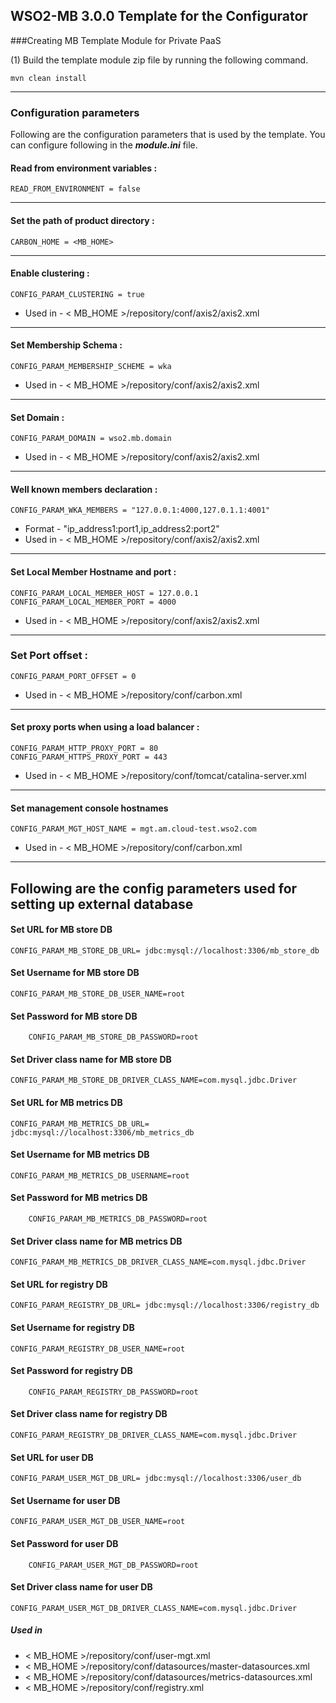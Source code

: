 WSO2-MB 3.0.0 Template for the Configurator
-------------------------------------------------------------------------------------

###Creating MB Template Module for Private PaaS

(1) Build the template module zip file by running the following command.

```
mvn clean install
```

---
### Configuration parameters
Following are the configuration parameters that is used by the template.
You can configure following in the ***module.ini*** file.

#### Read from environment variables :


    READ_FROM_ENVIRONMENT = false
 

-------------------------------------------------------------------------------------

#### Set the path of product directory :

    CARBON_HOME = <MB_HOME>

---

#### Enable clustering :

    CONFIG_PARAM_CLUSTERING = true

* Used in - < MB_HOME >/repository/conf/axis2/axis2.xml

---

#### Set Membership Schema :

    CONFIG_PARAM_MEMBERSHIP_SCHEME = wka

* Used in - < MB_HOME >/repository/conf/axis2/axis2.xml

---

#### Set Domain :

    CONFIG_PARAM_DOMAIN = wso2.mb.domain

* Used in - < MB_HOME >/repository/conf/axis2/axis2.xml

---

#### Well known members declaration :

    CONFIG_PARAM_WKA_MEMBERS = "127.0.0.1:4000,127.0.1.1:4001"

* Format - "ip_address1:port1,ip_address2:port2"
* Used in - < MB_HOME >/repository/conf/axis2/axis2.xml

---

#### Set Local Member Hostname and port :

    CONFIG_PARAM_LOCAL_MEMBER_HOST = 127.0.0.1
    CONFIG_PARAM_LOCAL_MEMBER_PORT = 4000

* Used in - < MB_HOME >/repository/conf/axis2/axis2.xml

---

### Set Port offset :

    CONFIG_PARAM_PORT_OFFSET = 0

* Used in - < MB_HOME >/repository/conf/carbon.xml

---
#### Set proxy ports when using a load balancer :

    CONFIG_PARAM_HTTP_PROXY_PORT = 80
    CONFIG_PARAM_HTTPS_PROXY_PORT = 443

* Used in - < MB_HOME >/repository/conf/tomcat/catalina-server.xml


---
#### Set management console hostnames

    CONFIG_PARAM_MGT_HOST_NAME = mgt.am.cloud-test.wso2.com

* Used in - < MB_HOME >/repository/conf/carbon.xml

---

## Following are the config parameters used for setting up external database
#### Set URL for MB store DB

    CONFIG_PARAM_MB_STORE_DB_URL= jdbc:mysql://localhost:3306/mb_store_db

#### Set Username for MB store DB

    CONFIG_PARAM_MB_STORE_DB_USER_NAME=root

#### Set Password for MB store DB
```
    CONFIG_PARAM_MB_STORE_DB_PASSWORD=root
```
#### Set Driver class name for MB store DB

    CONFIG_PARAM_MB_STORE_DB_DRIVER_CLASS_NAME=com.mysql.jdbc.Driver

#### Set URL for MB metrics DB

    CONFIG_PARAM_MB_METRICS_DB_URL= jdbc:mysql://localhost:3306/mb_metrics_db

#### Set Username for MB metrics DB

    CONFIG_PARAM_MB_METRICS_DB_USERNAME=root

#### Set Password for MB metrics DB
```
    CONFIG_PARAM_MB_METRICS_DB_PASSWORD=root
```
#### Set Driver class name for MB metrics DB

    CONFIG_PARAM_MB_METRICS_DB_DRIVER_CLASS_NAME=com.mysql.jdbc.Driver

#### Set URL for registry DB

    CONFIG_PARAM_REGISTRY_DB_URL= jdbc:mysql://localhost:3306/registry_db

#### Set Username for registry DB

    CONFIG_PARAM_REGISTRY_DB_USER_NAME=root

#### Set Password for registry DB
```
    CONFIG_PARAM_REGISTRY_DB_PASSWORD=root
```
#### Set Driver class name for registry DB

    CONFIG_PARAM_REGISTRY_DB_DRIVER_CLASS_NAME=com.mysql.jdbc.Driver

#### Set URL for user DB

    CONFIG_PARAM_USER_MGT_DB_URL= jdbc:mysql://localhost:3306/user_db

#### Set Username for user DB

    CONFIG_PARAM_USER_MGT_DB_USER_NAME=root

#### Set Password for user DB
```
    CONFIG_PARAM_USER_MGT_DB_PASSWORD=root
```
#### Set Driver class name for user DB

    CONFIG_PARAM_USER_MGT_DB_DRIVER_CLASS_NAME=com.mysql.jdbc.Driver

##### Used in

* < MB_HOME >/repository/conf/user-mgt.xml
* < MB_HOME >/repository/conf/datasources/master-datasources.xml
* < MB_HOME >/repository/conf/datasources/metrics-datasources.xml
* < MB_HOME >/repository/conf/registry.xml
